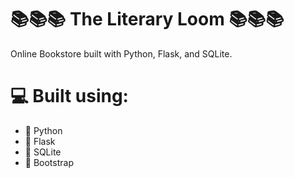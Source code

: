 # 📚📚📚 The Literary Loom 📚📚📚
Online Bookstore built with Python, Flask, and SQLite.

# 💻 Built using:
- 🐍 Python
- 🍷 Flask
- 🐬 SQLite
- 🥾 Bootstrap